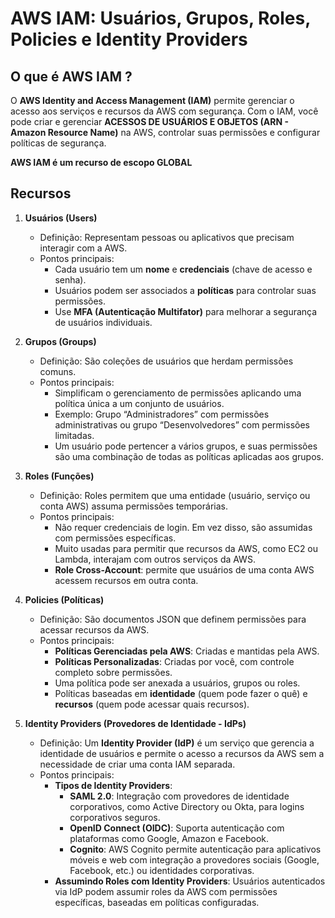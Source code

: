 # AWS IAM: Usuários, Grupos, Roles, Policies e Identity Providers

## O que é AWS IAM ?
O **AWS Identity and Access Management (IAM)** permite gerenciar o acesso aos serviços e recursos da AWS com segurança. Com o IAM, você pode criar e gerenciar **ACESSOS DE USUÁRIOS E OBJETOS (ARN - Amazon Resource Name)** na AWS, controlar suas permissões e configurar políticas de segurança.

**AWS IAM é um recurso de escopo GLOBAL**

## Recursos
1. **Usuários (Users)**
   - Definição: Representam pessoas ou aplicativos que precisam interagir com a AWS.
   - Pontos principais:
     - Cada usuário tem um **nome** e **credenciais** (chave de acesso e senha).
     - Usuários podem ser associados a **políticas** para controlar suas permissões.
     - Use **MFA (Autenticação Multifator)** para melhorar a segurança de usuários individuais.
   
2. **Grupos (Groups)**
   - Definição: São coleções de usuários que herdam permissões comuns.
   - Pontos principais:
     - Simplificam o gerenciamento de permissões aplicando uma política única a um conjunto de usuários.
     - Exemplo: Grupo “Administradores” com permissões administrativas ou grupo “Desenvolvedores” com permissões limitadas.
     - Um usuário pode pertencer a vários grupos, e suas permissões são uma combinação de todas as políticas aplicadas aos grupos.

3. **Roles (Funções)**
   - Definição: Roles permitem que uma entidade (usuário, serviço ou conta AWS) assuma permissões temporárias.
   - Pontos principais:
     - Não requer credenciais de login. Em vez disso, são assumidas com permissões específicas.
     - Muito usadas para permitir que recursos da AWS, como EC2 ou Lambda, interajam com outros serviços da AWS.
     - **Role Cross-Account**: permite que usuários de uma conta AWS acessem recursos em outra conta.

4. **Policies (Políticas)**
   - Definição: São documentos JSON que definem permissões para acessar recursos da AWS.
   - Pontos principais:
     - **Políticas Gerenciadas pela AWS**: Criadas e mantidas pela AWS.
     - **Políticas Personalizadas**: Criadas por você, com controle completo sobre permissões.
     - Uma política pode ser anexada a usuários, grupos ou roles.
     - Políticas baseadas em **identidade** (quem pode fazer o quê) e **recursos** (quem pode acessar quais recursos).

5. **Identity Providers (Provedores de Identidade - IdPs)**
   - Definição: Um **Identity Provider (IdP)** é um serviço que gerencia a identidade de usuários e permite o acesso a recursos da AWS sem a necessidade de criar uma conta IAM separada.
   - Pontos principais:
     - **Tipos de Identity Providers**:
       - **SAML 2.0**: Integração com provedores de identidade corporativos, como Active Directory ou Okta, para logins corporativos seguros.
       - **OpenID Connect (OIDC)**: Suporta autenticação com plataformas como Google, Amazon e Facebook.
       - **Cognito**: AWS Cognito permite autenticação para aplicativos móveis e web com integração a provedores sociais (Google, Facebook, etc.) ou identidades corporativas.
     - **Assumindo Roles com Identity Providers**: Usuários autenticados via IdP podem assumir roles da AWS com permissões específicas, baseadas em políticas configuradas.
